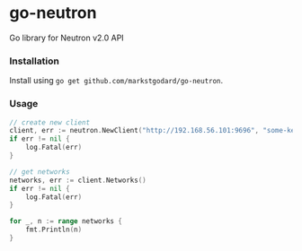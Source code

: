 # go-neutron

Go library for Neutron v2.0 API

### Installation

Install using `go get github.com/markstgodard/go-neutron`.


### Usage

```go
// create new client
client, err := neutron.NewClient("http://192.168.56.101:9696", "some-keystone-token")
if err != nil {
    log.Fatal(err)
}

// get networks
networks, err := client.Networks()
if err != nil {
    log.Fatal(err)
}

for _, n := range networks {
    fmt.Println(n)
}
```
